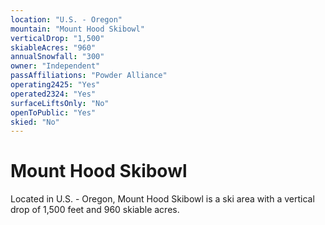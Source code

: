 ```yaml
---
location: "U.S. - Oregon"
mountain: "Mount Hood Skibowl"
verticalDrop: "1,500"
skiableAcres: "960"
annualSnowfall: "300"
owner: "Independent"
passAffiliations: "Powder Alliance"
operating2425: "Yes"
operated2324: "Yes"
surfaceLiftsOnly: "No"
openToPublic: "Yes"
skied: "No"
---
```


# Mount Hood Skibowl

Located in U.S. - Oregon, Mount Hood Skibowl is a ski area with a vertical drop of 1,500 feet and 960 skiable acres.